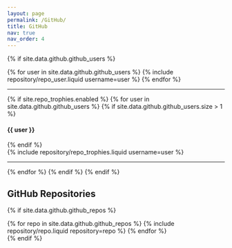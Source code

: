 ```yaml
---
layout: page
permalink: /GitHub/
title: GitHub
nav: true
nav_order: 4
---
```


{% if site.data.github.github_users %}

<div class="repositories d-flex flex-wrap flex-md-row flex-column justify-content-between align-items-center">
  {% for user in site.data.github.github_users %}
    {% include repository/repo_user.liquid username=user %}
  {% endfor %}
</div>

---

{% if site.repo_trophies.enabled %}
{% for user in site.data.github.github_users %}
{% if site.data.github.github_users.size > 1 %}

  <h4>{{ user }}</h4>
  {% endif %}
  <div class="repositories d-flex flex-wrap flex-md-row flex-column justify-content-between align-items-center">
  {% include repository/repo_trophies.liquid username=user %}
  </div>

---

{% endfor %}
{% endif %}
{% endif %}

## GitHub Repositories

{% if site.data.github.github_repos %}

<div class="repositories d-flex flex-wrap flex-md-row flex-column justify-content-between align-items-center">
  {% for repo in site.data.github.github_repos %}
    {% include repository/repo.liquid repository=repo %}
  {% endfor %}
</div>
{% endif %}

